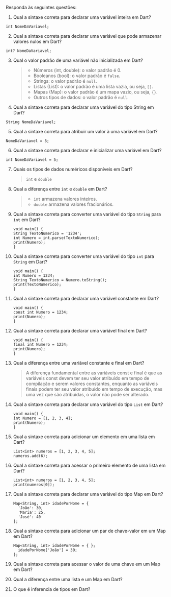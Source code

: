 Responda às seguintes questões:

1. Qual a sintaxe correta para declarar uma variável inteira em Dart?

```
int NomeDaVariavel;
```

2. Qual a sintaxe correta para declarar uma variável que pode armazenar valores nulos em Dart?

```
int? NomeDaVariavel;
```

3. Qual o valor padrão de uma variável não inicializada em Dart?

   > - Números (int, double): o valor padrão é 0.
   > - Booleanos (bool): o valor padrão é `false`.
   > - Strings: o valor padrão é `null`.
   > - Listas (List): o valor padrão é uma lista vazia, ou seja, `[]`.
   > - Mapas (Map): o valor padrão é um mapa vazio, ou seja, `{}`.
   > - Outros tipos de dados: o valor padrão é `null`.

4. Qual a sintaxe correta para declarar uma variável do tipo String em Dart?

```
String NomeDaVariavel;
```

5. Qual a sintaxe correta para atribuir um valor à uma variável em Dart?

```
NomeDaVariavel = 5;
```

6. Qual a sintaxe correta para declarar e inicializar uma variável em Dart?

```
int NomeDaVariavel = 5;
```

7. Quais os tipos de dados numéricos disponíveis em Dart?

   > `int` e `double`

8. Qual a diferença entre `int` e `double` em Dart?
   > - `int` armazena valores inteiros.
   > - `double` armazena valores fracionários.

9. Qual a sintaxe correta para converter uma variável do tipo `String` para `int` em Dart?
   ```
   void main() {
   String TextoNumerico = '1234';
   int Numero = int.parse(TextoNumerico);
   print(Numero);
   }
   ```

10. Qual a sintaxe correta para converter uma variável do tipo `int` para `String` em Dart?
    ```
    void main() {
    int Numero = 1234;
    String TextoNumerico = Numero.toString();
    print(TextoNumerico);
    }
    ```

11. Qual a sintaxe correta para declarar uma variável constante em Dart?
    ```
    void main() {
    const int Numero = 1234;
    print(Numero);
    }
    ```

12. Qual a sintaxe correta para declarar uma variável final em Dart?
    ```
    void main() {
    final int Numero = 1234;
    print(Numero);
    }
    ```

13. Qual a diferença entre uma variável constante e final em Dart?
    
    > A diferença fundamental entre as variáveis const e final é que as variáveis const devem ter seu valor atribuído em tempo de compilação e serem valores constantes, enquanto as variáveis finais podem ter seu valor atribuído em tempo de execução, mas uma vez que são atribuídas, o valor não pode ser alterado.

14. Qual a sintaxe correta para declarar uma variável do tipo `List` em Dart?
    ```
    void main() {
    int Numero = [1, 2, 3, 4];
    print(Numero);
    }
    ```

15. Qual a sintaxe correta para adicionar um elemento em uma lista em Dart?
    ```
    List<int> numeros = [1, 2, 3, 4, 5];
    numeros.add(6);
    ```

16. Qual a sintaxe correta para acessar o primeiro elemento de uma lista em Dart?
    ```
    List<int> numeros = [1, 2, 3, 4, 5];
    print(numeros[0]);
    ```

17. Qual a sintaxe correta para declarar uma variável do tipo Map em Dart?
    ```
    Map<String, int> idadePorNome = {
      'João': 30,
      'Maria': 25,
      'José': 40
    };
    ```
    
18. Qual a sintaxe correta para adicionar um par de chave-valor em um Map em Dart?
    ```
    Map<String, int> idadePorNome = { };
      idadePorNome['João'] = 30;
    };
    ```

19. Qual a sintaxe correta para acessar o valor de uma chave em um Map em Dart?


20. Qual a diferença entre uma lista e um Map em Dart?


21. O que é inferencia de tipos em Dart?
